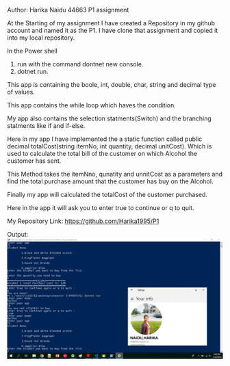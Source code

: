 Author: Harika Naidu
44663 P1 assignment


At the Starting of my assignment I have created a Repository in my github account and named it as the P1. I have clone that assignment and copied it into my local repository. 

In the Power shell 
1. run with the command dontnet new console.
2. dotnet run.

This app is containing the boole, int, double, char, string and decimal type of values.

This app contains the while loop which haves the condition.

My app also contains the selection statments(Switch) and the branching statments like if and if-else.

Here in my app I have implemented the a static function called public decimal totalCost(string itemNo, int quantity, decimal unitCost). Which is used to calculate the total bill of the customer on which Alcohol the customer has sent.

This Method takes the itemNno, qunatity and unnitCost as a parameters and find the total purchase amount that the customer has buy on the Alcohol.

Finally my app will calculated the totalCost of the customer purchased.

Here in the app it will ask you to enter true to continue or q to quit.



My Repository Link:
https://github.com/Harika1995/P1

Output:
![screenshot](https://github.com/Harika1995/P1/blob/master/Screenshot%20(250).png)



